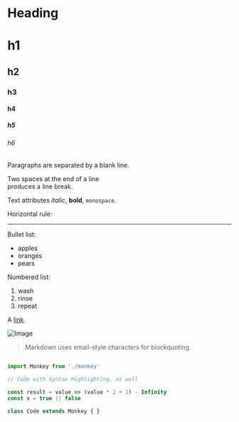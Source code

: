 Heading
=======

# h1
## h2
### h3
#### h4
##### h5
###### h6

Paragraphs are separated
by a blank line.

Two spaces at the end of a line  
produces a line break.

Text attributes _italic_, **bold**, `monospace`.  

Horizontal rule:

---

Bullet list:

  * apples
  * oranges
  * pears

Numbered list:

  1. wash
  2. rinse
  3. repeat

A [link][example].

  [example]: http://example.com

![Image](Image_icon.png "icon")

> Markdown uses email-style
> characters for blockquoting.

```js

import Monkey from './monkey'

// Code with Syntax Highlighting, as well

const result = value => (value * 2 + 1) - Infinity
const x = true || false

class Code extends Monkey { }

```
